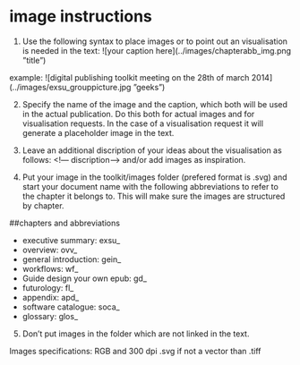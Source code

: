 # image instructions

1. Use the following syntax to place images or to point out an visualisation is needed in the text:
![your caption here](../images/chapterabb_img.png ”title”)

example: ![digital publishing toolkit meeting on the 28th of march 2014](../images/exsu_grouppicture.jpg ”geeks”)

2. Specify the name of the image and the caption, which both will be used in the actual publication.
Do this both for actual images and for visualisation requests. In the case of a visualisation request it will generate a placeholder image in the text.

3. Leave an additional discription of your ideas about the visualisation as follows:  <!— discription—>
and/or add images as inspiration.

4. Put your image in the toolkit/images folder (prefered format is .svg) and start your document name with the following abbreviations to refer to the chapter it belongs to. This will make sure the images are structured by chapter.

##chapters and abbreviations
* executive summary: exsu_
* overview: ovv_
* general introduction: gein_
* workflows: wf_
* Guide design your own epub: gd_
* futurology: fl_
* appendix: apd_
* software catalogue: soca_
* glossary: glos_


5. Don’t put images in the folder which are not linked in the text.

Images specifications:
RGB and 300 dpi 
.svg if not a vector than .tiff




